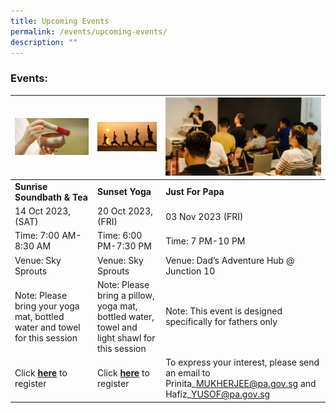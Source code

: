 ```yaml
---
title: Upcoming Events
permalink: /events/upcoming-events/
description: ""
---
```

### Events:



|![](/images/soundbath.png)  | ![](/images/sunset%20yoga.png)| ![](/images/dads-event.png) | 
| -------- | -------- | -------- | 
| **Sunrise Soundbath & Tea**  |**Sunset Yoga**| **Just For Papa**
| 14 Oct 2023, (SAT)  |20 Oct 2023, (FRI)| 03 Nov 2023 (FRI)
|Time: 7:00 AM-8:30 AM| Time: 6:00 PM-7:30 PM | Time: 7 PM-10 PM
Venue: Sky Sprouts | Venue: Sky Sprouts | Venue: Dad’s Adventure Hub @ Junction 10
Note: Please bring your yoga mat, bottled water and towel for this session | Note: Please bring a pillow, yoga mat, bottled water, towel and light shawl for this session |Note: This event is designed specifically for fathers only
Click [**here**](https://www.onepa.gov.sg/events/lean-on-me-sunrise-yoga-and-conversations-on-mental-wellbeing-28956670 ) to register | Click [**here**](https://www.onepa.gov.sg/events/lean-on-me-sunset-sound-bathing-24009791 ) to register | To express your interest, please send an email to Prinita\_MUKHERJEE@pa.gov.sg and Hafiz\_YUSOF@pa.gov.sg